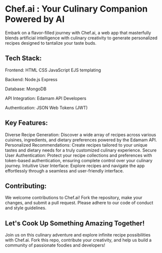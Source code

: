 # Chef.ai ‍: Your Culinary Companion Powered by AI

Embark on a flavor-filled journey with Chef.ai, a web app that masterfully blends artificial intelligence with culinary creativity to generate personalized recipes designed to tantalize your taste buds.

## Tech Stack:

Frontend:
HTML
CSS
JavaScript
EJS templating

Backend:
Node.js
Express

Database:
MongoDB

API Integration:
Edamam API Developers

Authentication:
JSON Web Tokens (JWT)

## Key Features:

Diverse Recipe Generation: Discover a wide array of recipes across various cuisines, ingredients, and dietary preferences powered by the Edamam API.
Personalized Recommendations: Create recipes tailored to your unique tastes and dietary needs for a truly customized culinary experience.
Secure User Authentication: Protect your recipe collections and preferences with token-based authentication, ensuring complete control over your culinary journey.
Intuitive User Interface: Explore recipes and navigate the app effortlessly through a seamless and user-friendly interface.

## Contributing:

We welcome contributions to Chef.ai! Fork the repository, make your changes, and submit a pull request. Please adhere to our code of conduct and style guidelines.


## Let's Cook Up Something Amazing Together!

Join us on this culinary adventure and explore infinite recipe possibilities with Chef.ai. Fork this repo, contribute your creativity, and help us build a community of passionate foodies and developers!
